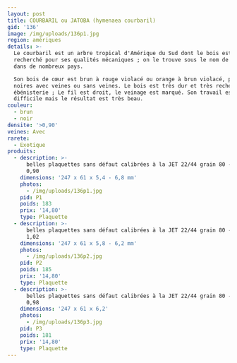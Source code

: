```yaml
---
layout: post
title: COURBARIL ou JATOBA (hymenaea courbaril)
gid: '136'
image: /img/uploads/136p1.jpg
region: amériques
details: >-
  Le courbaril est un arbre tropical d'Amérique du Sud dont le bois est
  recherché pour ses qualités mécaniques ; on le trouve sous le nom de jatoba
  dans de nombreux pays. 

  Son bois de cœur est brun à rouge violacé ou orange à brun violacé, presque
  noires avec veines ou sans veines. Le bois est très dur et très recherché en
  ébénisterie ; Le fil est droit, le veinage est marqué. Son travail est assez
  difficile mais le résultat est très beau.
couleur:
  - brun
  - noir
densite: '>0,90'
veines: Avec
rarete:
  - Exotique
produits:
  - description: >-
      belles plaquettes sans défaut calibrées à la JET 22/44 grain 80 - densité
      0,90
    dimensions: '247 x 61 x 5,4 - 6,8 mm'
    photos:
      - /img/uploads/136p1.jpg
    pid: P1
    poids: 183
    prix: '14,80'
    type: Plaquette
  - description: >-
      belles plaquettes sans défaut calibrées à la JET 22/44 grain 80 - densité
      1,02
    dimensions: '247 x 61 x 5,8 - 6,2 mm'
    photos:
      - /img/uploads/136p2.jpg
    pid: P2
    poids: 185
    prix: '14,80'
    type: Plaquette
  - description: >-
      belles plaquettes sans défaut calibrées à la JET 22/44 grain 80 - densité
      0,98
    dimensions: '247 x 61 x 6,2'
    photos:
      - /img/uploads/136p3.jpg
    pid: P3
    poids: 181
    prix: '14,80'
    type: Plaquette
---
```


